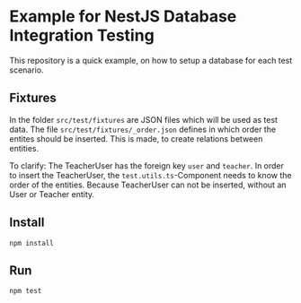 # Example for NestJS Database Integration Testing

This repository is a quick example, on how to 
setup a database for each test scenario.

## Fixtures

In the folder `src/test/fixtures` are JSON files which will be used as test data.
The file `src/test/fixtures/_order.json` defines in which order the entites should be inserted.
This is made, to create relations between entities. 

To clarify: The TeacherUser has the foreign key `user` and `teacher`. In order to insert
the TeacherUser, the `test.utils.ts`-Component needs to know the order of the entities. Because
TeacherUser can not be inserted, without an User or Teacher entity. 

## Install

```
npm install
```

## Run

```
npm test
```
